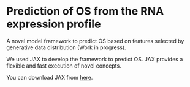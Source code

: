 # Prediction of OS from the RNA expression profile
A novel model framework to predict OS based on features selected by generative data distribution (Work in progress).

We used JAX to develop the framework to predict OS. JAX provides a flexible and fast execution of novel concepts.

You can download JAX from [here](https://github.com/google/jax).
